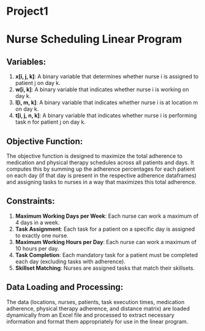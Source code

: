 # Project1
 
# Nurse Scheduling Linear Program

## Variables:

1. **x[i, j, k]**: A binary variable that determines whether nurse i is assigned to patient j on day k.
2. **w[i, k]**: A binary variable that indicates whether nurse i is working on day k.
3. **l[i, m, k]**: A binary variable that indicates whether nurse i is at location m on day k.
4. **t[i, j, n, k]**: A binary variable that indicates whether nurse i is performing task n for patient j on day k.

## Objective Function:

The objective function is designed to maximize the total adherence to medication and physical therapy schedules across all patients and days. It computes this by summing up the adherence percentages for each patient on each day (if that day is present in the respective adherence dataframes) and assigning tasks to nurses in a way that maximizes this total adherence.

## Constraints:

1. **Maximum Working Days per Week**: Each nurse can work a maximum of 4 days in a week.
2. **Task Assignment**: Each task for a patient on a specific day is assigned to exactly one nurse.
3. **Maximum Working Hours per Day**: Each nurse can work a maximum of 10 hours per day.
4. **Task Completion**: Each mandatory task for a patient must be completed each day (excluding tasks with adherence).
5. **Skillset Matching**: Nurses are assigned tasks that match their skillsets.

## Data Loading and Processing:

The data (locations, nurses, patients, task execution times, medication adherence, physical therapy adherence, and distance matrix) are loaded dynamically from an Excel file and processed to extract necessary information and format them appropriately for use in the linear program.

